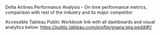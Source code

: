Delta Airlines Performance Analysis - On time performance metrics, comparison with rest of the industry and its major competitor

Accessible Tableau Public Workbook link with all dashboards and visual analytics below: 
https://public.tableau.com/profile/gnana.teja.peddi#!/
